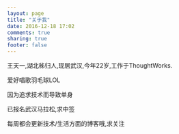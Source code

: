 ```yaml
---
layout: page
title: "关于我"
date: 2016-12-18 17:02
comments: true
sharing: true
footer: false
---
```

王天一,湖北秭归人,现居武汉,今年22岁,工作于ThoughtWorks.

爱好唱歌羽毛球LOL

因为追求技术而导致单身

已报名武汉马拉松,求中签

每周都会更新技术/生活方面的博客哦,求关注